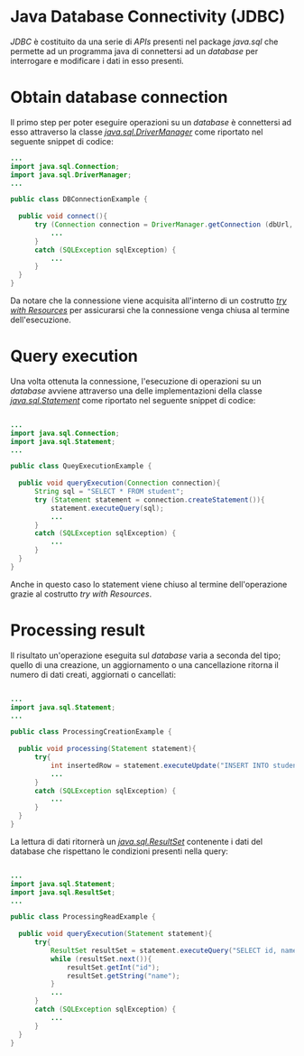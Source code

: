 # Java Database Connectivity (JDBC)

_JDBC_ è costituito da una serie di _APIs_ presenti nel package _java.sql_ che permette ad un programma java di connettersi ad un _database_ 
per interrogare e modificare i dati in esso presenti.

# Obtain database connection

Il primo step per poter eseguire operazioni su un _database_ è connettersi ad esso attraverso la classe [_java.sql.DriverManager_](https://docs.oracle.com/javase/8/docs/api/java/sql/DriverManager.html) 
come riportato nel seguente snippet di codice:

~~~java
...
import java.sql.Connection;
import java.sql.DriverManager;
...

public class DBConnectionExample {
 
  public void connect(){
      try (Connection connection = DriverManager.getConnection (dbUrl, user,pwd)){
          ...
      }
      catch (SQLException sqlException) {
          ...
      }
  }
}
~~~

Da notare che la connessione viene acquisita all'interno di un costrutto [_try with Resources_](https://www.baeldung.com/java-try-with-resources) per assicurarsi che la connessione venga chiusa al termine dell'esecuzione.

# Query execution

Una volta ottenuta la connessione, l'esecuzione di operazioni su un _database_ avviene attraverso una delle implementazioni della classe [_java.sql.Statement_](https://docs.oracle.com/javase/8/docs/api/java/sql/Statement.html)
come riportato nel seguente snippet di codice:

~~~java

...
import java.sql.Connection;
import java.sql.Statement;
...

public class QueyExecutionExample {
 
  public void queryExecution(Connection connection){
      String sql = "SELECT * FROM student";
      try (Statement statement = connection.createStatement()){
          statement.executeQuery(sql);
          ...
      }
      catch (SQLException sqlException) {
          ...
      }
  }
}
~~~

Anche in questo caso lo statement viene chiuso al termine dell'operazione grazie al costrutto _try with Resources_.

# Processing result

Il risultato un'operazione eseguita sul _database_ varia a seconda del tipo; quello di una creazione, un aggiornamento o una cancellazione ritorna 
il numero di dati creati, aggiornati o cancellati:

~~~java

...
import java.sql.Statement;
...

public class ProcessingCreationExample {
 
  public void processing(Statement statement){
      try{
          int insertedRow = statement.executeUpdate("INSERT INTO student (id, name) VALUES (1, \"JHON\")");
          ...
      }
      catch (SQLException sqlException) {
          ...
      }
  }
}
~~~

La lettura di dati ritornerà un [_java.sql.ResultSet_](https://docs.oracle.com/javase/8/docs/api/java/sql/ResultSet.html) contenente i dati del database che rispettano le condizioni presenti nella query:

~~~java

...
import java.sql.Statement;
import java.sql.ResultSet;
...

public class ProcessingReadExample {
 
  public void queryExecution(Statement statement){
      try{
          ResultSet resultSet = statement.executeQuery("SELECT id, name FROM student");
          while (resultSet.next()){
              resultSet.getInt("id");
              resultSet.getString("name");
          }
          ...
      }
      catch (SQLException sqlException) {
          ...
      }
  }
}
~~~
